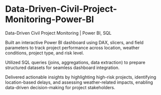 # Data-Driven-Civil-Project-Monitoring-Power-BI
Data-Driven Civil Project Monitoring | Power BI, SQL

Built an interactive Power BI dashboard using DAX, slicers, and field parameters to track project performance across location, weather conditions, project type, and risk level.

Utilized SQL queries (joins, aggregations, data extraction) to prepare structured datasets for seamless dashboard integration.

Delivered actionable insights by highlighting high-risk projects, identifying location-based delays, and assessing weather-related impacts, enabling data-driven decision-making for project stakeholders.
